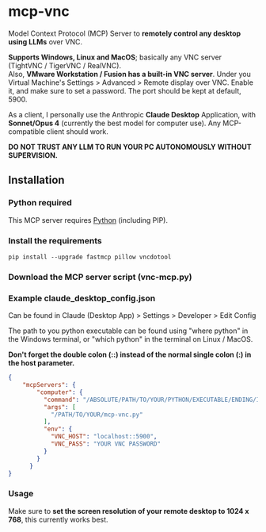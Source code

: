# mcp-vnc
Model Context Protocol (MCP) Server to **remotely control any desktop using LLMs** over VNC.

**Supports Windows, Linux and MacOS**; basically any VNC server (TightVNC / TigerVNC / RealVNC).\
Also, **VMware Workstation / Fusion has a built-in VNC server**. Under you Virtual Machine's Settings > Advanced > Remote display over VNC. Enable it, and make sure to set a password. The port should be kept at default, 5900.


As a client, I personally use the Anthropic **Claude Desktop** Application, with **Sonnet/Opus 4** (currently the best model for computer use).
Any MCP-compatible client should work.

**DO NOT TRUST ANY LLM TO RUN YOUR PC AUTONOMOUSLY WITHOUT SUPERVISION.**

## Installation

### Python required

This MCP server requires [Python](https://www.python.org/downloads/) (including PIP).

### Install the requirements
```
pip install --upgrade fastmcp pillow vncdotool
```

### Download the MCP server script (vnc-mcp.py)

### Example claude_desktop_config.json

Can be found in Claude (Desktop App) > Settings > Developer > Edit Config

The path to you python executable can be found using "where python" in the Windows terminal, or "which python" in the terminal on Linux / MacOS.

**Don't forget the double colon (::) instead of the normal single colon (:) in the host parameter.**

```json
{
    "mcpServers": {
        "computer": {
          "command": "/ABSOLUTE/PATH/TO/YOUR/PYTHON/EXECUTABLE/ENDING/IN/bin/python",
          "args": [
            "/PATH/TO/YOUR/mcp-vnc.py"
          ],
          "env": {
            "VNC_HOST": "localhost::5900",
            "VNC_PASS": "YOUR VNC PASSWORD"
          }
        }
      }
}
```

### Usage

Make sure to **set the screen resolution of your remote desktop to 1024 x 768**, this currently works best.
